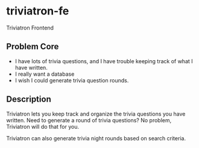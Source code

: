 # triviatron-fe
Triviatron Frontend

## Problem Core 
- I have lots of trivia questions, and I have trouble keeping track of what I have written. 
- I really want a database
- I wish I could generate trivia question rounds.

## Description 
Triviatron lets you keep track and organize the trivia questions you have written. 
Need to generate a round of trivia questions? No problem, Triviatron will do that for you. 

Triviatron can also generate trivia night rounds based on search criteria. 

